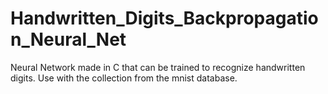 # Handwritten_Digits_Backpropagation_Neural_Net

Neural Network made in C that can be trained to recognize handwritten digits. Use with the collection from the mnist database.
